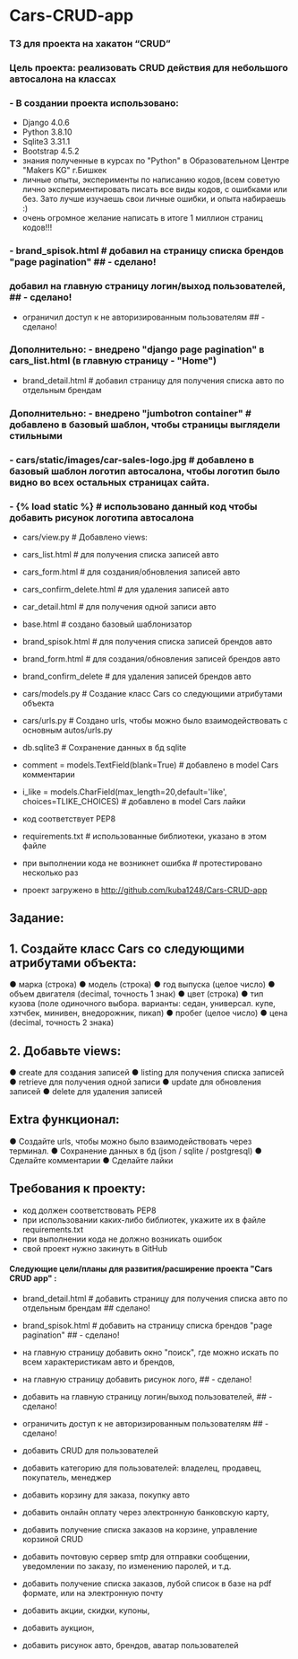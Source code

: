 # Cars-CRUD-app


### ТЗ для проекта на хакатон “CRUD”

### Цель проекта: реализовать CRUD действия для небольшого автосалона на классах

### - В создании проекта использовано:
- Django 4.0.6
- Python 3.8.10
- Sqlite3 3.31.1
- Bootstrap 4.5.2
- знания полученные в курсах по "Python" в Образовательном Центре "Makers KG" г.Бишкек
- личные опыты, эксперименты по написанию кодов,(всем советую лично экспериментировать писать все виды кодов, с ошибками или без. Зато лучше изучаешь свои личные ошибки, и опыта набираешь :)
- очень огромное желание написать в итоге 1 миллион страниц кодов!!!


### - brand_spisok.html     # добавил на страницу списка брендов "page pagination"  ## - сделано!

### добавил на главную страницу  логин/выход пользователей,  ##  - сделано!
- ограничил доступ к не авторизированным пользователям   ##    - сделано!

### Дополнительно: - внедрено "django page pagination" в cars_list.html (в главную страницу - "Home")

- brand_detail.html     # добавил страницу для получения списка авто по отдельным брендам 

### Дополнительно: - внедрено  "jumbotron container" # добавлено в базовый шаблон, чтобы страницы выглядели стильными

### - cars/static/images/car-sales-logo.jpg   # добавлено в базовый шаблон логотип автосалона, чтобы логотип было видно во всех остальных страницах сайта.

### - {% load static %}   # использовано данный код чтобы добавить рисунок логотипа автосалона

- cars/view.py                # Добавлено views:

- cars_list.html              # для получения списка записей авто
- cars_form.html              # для создания/обновления записей авто
- cars_confirm_delete.html    # для удаления записей авто
- car_detail.html             # для получения одной записи авто

- base.html                   # создано базовый шаблонизатор

- brand_spisok.html             # для получения списка записей брендов авто
- brand_form.html             # для создания/обновления записей брендов авто
- brand_confirm_delete        # для удаления записей брендов авто

- cars/models.py              # Создание класс Cars со следующими атрибутами объекта

- cars/urls.py                # Создано urls, чтобы можно было взаимодействовать с основным autos/urls.py 

- db.sqlite3                  # Сохранение данных в бд sqlite

- comment = models.TextField(blank=True)              # добавлено в model Cars комментарии

- i_like = models.CharField(max_length=20,default='like',
                             choices=TLIKE_CHOICES)   # добавлено в model Cars лайки

- код соответствует PEP8

- requirements.txt            # использованные библиотеки, указано в этом файле

- при выполнении кода не возникнет ошибка             # протестировано несколько раз

- проект загружено в http://github.com/kuba1248/Cars-CRUD-app


##  Задание:

##  1. Создайте класс Cars со следующими атрибутами объекта:
● марка (строка)
● модель (строка)
● год выпуска (целое число)
● объем двигателя (decimal, точность 1 знак)
● цвет (строка)
● тип кузова (поле одиночного выбора.
варианты: седан, универсал. купе, хэтчбек, минивен, внедорожник, пикап)
● пробег (целое число)
● цена (decimal, точность 2 знака)

##  2. Добавьте views:
● create для создания записей
● listing для получения списка записей
● retrieve для получения одной записи
● update для обновления записей
● delete для удаления записей


##  Extra функционал:
● Создайте urls, чтобы можно было взаимодействовать через терминал.
● Сохранение данных в бд (json / sqlite / postgresql)
● Сделайте комментарии
● Сделайте лайки

##  Требования к проекту:
- код должен соответствовать PEP8
- при использовании каких-либо библиотек, укажите их в файле
requirements.txt
- при выполнении кода не должно возникать ошибок
- свой проект нужно закинуть в GitHub


#### Cледующие цели/планы для развития/расширение проекта "Cars CRUD app" :

- brand_detail.html     # добавить страницу для получения списка авто по отдельным брендам  ## сделано!
- brand_spisok.html     # добавить на страницу списка брендов "page pagination"  ## - сделано!

- на главную страницу добавить окно "поиск", где можно искать по всем характеристикам авто и брендов,

- на главную страницу добавить рисунок лого, ## - сделано!

- добавить на главную страницу  логин/выход пользователей,  ##  - сделано!
- ограничить доступ к не авторизированным пользователям   ##    - сделано!

- добавить CRUD для пользователей

- добавить категорию для пользователей: владелец, продавец, покупатель, менеджер
- добавить корзину для заказа, покупку авто

- добавить онлайн оплату через электронную банковскую карту,
- добавить получение списка заказов на корзине, управление корзиной CRUD

- добавить почтовую сервер smtp для отправки сообщении, уведомлении по заказу, по изменению паролей, и т.д.
- добавить получение списка заказов, лубой список в базе на pdf  формате, или на электронную почту

- добавить акции, скидки, купоны,
- добавить аукцион,
- добавить рисунок авто, брендов, аватар пользователей
